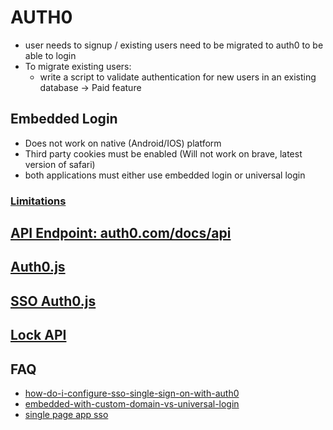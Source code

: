 # AUTH0

- user needs to signup / existing users need to be migrated to auth0 to be able to login
- To migrate existing users:
  - write a script to validate authentication for new users in an existing database -> Paid feature

## Embedded Login

- Does not work on native (Android/IOS) platform
- Third party cookies must be enabled (Will not work on brave, latest version of safari)
- both applications must either use embedded login or universal login

### [Limitations](https://auth0.com/docs/authenticate/login/cross-origin-authentication#limitations)

## [API Endpoint: auth0.com/docs/api ](https://auth0.com/docs/api)


## [Auth0.js](https://auth0.com/docs/libraries/auth0js#using-checksession-to-acquire-new-tokens)
## [SSO Auth0.js](https://auth0.com/docs/libraries/auth0js#single-sign-on-with-embedded-authentication)

## [Lock API](https://auth0.com/docs/libraries/lock/lock-api-reference)

## FAQ

- [how-do-i-configure-sso-single-sign-on-with-auth0](https://community.auth0.com/t/how-do-i-configure-sso-single-sign-on-with-auth0/82450)
- [embedded-with-custom-domain-vs-universal-login](https://community.auth0.com/t/embedded-with-custom-domain-vs-universal-login/26094)
- [single page app sso](https://auth0.com/docs/troubleshoot/product-lifecycle/past-migrations/migrate-from-embedded-login-to-universal-login#single-page-apps)
